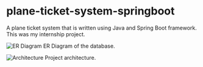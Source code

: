 # plane-ticket-system-springboot
A plane ticket system that is written using Java and Spring Boot framework. This was my internship project.


![ER Diagram](şekil2.PNG)
ER Diagram of the database.

![Architecture](şekil1.png)
Project architecture.
